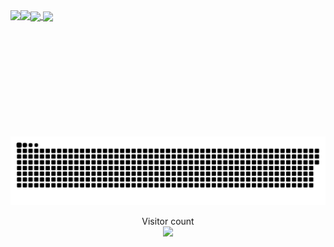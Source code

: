 <span>
  <a href="#">
    <img height=200 align="center" src="https://my-stats-43gk.vercel.app/api?username=ReoTok&show_icons=true&theme=radical&hide=contribs,issues&show=discussions_answered&rank_icon=github&include_all_commits=true" />
  </a>
  <a href="#">
    <img height=200 align="center" src="https://my-stats-43gk.vercel.app/api/top-langs/?username=ReoTok&hide=html,scss,css&langs_count=8&layout=compact&theme=radical" />
  </a>
</span>

<img align="left" height=202 src="https://github-readme-streak-stats.herokuapp.com/?user=ReoTok&theme=radical"/>
<img align="left" height=97 src="https://github-profile-trophy.vercel.app/?username=ReoTok&theme=radical&no-frame=true&title=Stars,Followers,Commits&column=-1"/>



<a href=#><img src="contributions.svg"></a>

<p align="center">
  Visitor count<br>
  <img src="https://profile-counter.glitch.me/_ReoTok/count.svg" />
</p>

